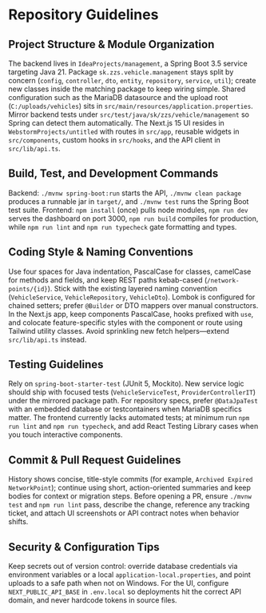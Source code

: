 # Repository Guidelines

## Project Structure & Module Organization
The backend lives in `IdeaProjects/management`, a Spring Boot 3.5 service targeting Java 21. Package `sk.zzs.vehicle.management` stays split by concern (`config`, `controller`, `dto`, `entity`, `repository`, `service`, `util`); create new classes inside the matching package to keep wiring simple. Shared configuration such as the MariaDB datasource and the upload root (`C:/uploads/vehicles`) sits in `src/main/resources/application.properties`. Mirror backend tests under `src/test/java/sk/zzs/vehicle/management` so Spring can detect them automatically. The Next.js 15 UI resides in `WebstormProjects/untitled` with routes in `src/app`, reusable widgets in `src/components`, custom hooks in `src/hooks`, and the API client in `src/lib/api.ts`.

## Build, Test, and Development Commands
Backend: `./mvnw spring-boot:run` starts the API, `./mvnw clean package` produces a runnable jar in `target/`, and `./mvnw test` runs the Spring Boot test suite. Frontend: `npm install` (once) pulls node modules, `npm run dev` serves the dashboard on port 3000, `npm run build` compiles for production, while `npm run lint` and `npm run typecheck` gate formatting and types.

## Coding Style & Naming Conventions
Use four spaces for Java indentation, PascalCase for classes, camelCase for methods and fields, and keep REST paths kebab-cased (`/network-points/{id}`). Stick with the existing layered naming convention (`VehicleService`, `VehicleRepository`, `VehicleDto`). Lombok is configured for chained setters; prefer `@Builder` or DTO mappers over manual constructors. In the Next.js app, keep components PascalCase, hooks prefixed with `use`, and colocate feature-specific styles with the component or route using Tailwind utility classes. Avoid sprinkling new fetch helpers—extend `src/lib/api.ts` instead.

## Testing Guidelines
Rely on `spring-boot-starter-test` (JUnit 5, Mockito). New service logic should ship with focused tests (`VehicleServiceTest`, `ProviderControllerIT`) under the mirrored package path. For repository specs, prefer `@DataJpaTest` with an embedded database or testcontainers when MariaDB specifics matter. The frontend currently lacks automated tests; at minimum run `npm run lint` and `npm run typecheck`, and add React Testing Library cases when you touch interactive components.

## Commit & Pull Request Guidelines
History shows concise, title-style commits (for example, `Archived Expired NetworkPoint`); continue using short, action-oriented summaries and keep bodies for context or migration steps. Before opening a PR, ensure `./mvnw test` and `npm run lint` pass, describe the change, reference any tracking ticket, and attach UI screenshots or API contract notes when behavior shifts.

## Security & Configuration Tips
Keep secrets out of version control: override database credentials via environment variables or a local `application-local.properties`, and point uploads to a safe path when not on Windows. For the UI, configure `NEXT_PUBLIC_API_BASE` in `.env.local` so deployments hit the correct API domain, and never hardcode tokens in source files.
